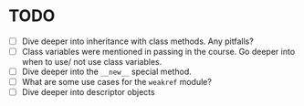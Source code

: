 # TODO
- [ ] Dive deeper into inheritance with class methods. Any pitfalls? 
- [ ] Class variables were mentioned in passing in the course. Go deeper into when to use/ not use class variables.
- [ ] Dive deeper into the `__new__` special method.
- [ ] What are some use cases for the `weakref` module?
- [ ] Dive deeper into descriptor objects